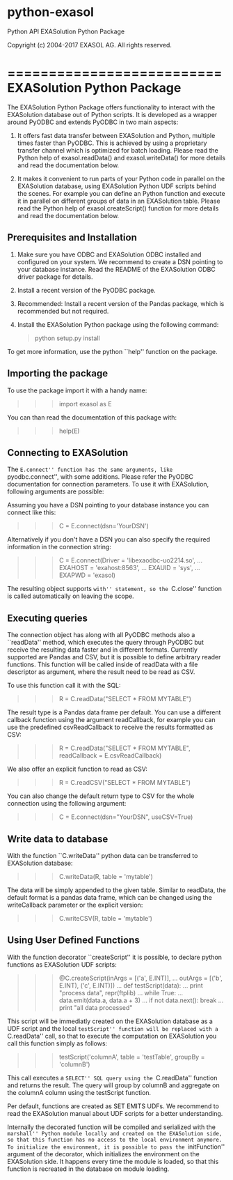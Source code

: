 # python-exasol
Python API
EXASolution Python Package

Copyright (c) 2004-2017 EXASOL AG. All rights reserved.

==========================
EXASolution Python Package
==========================

The EXASolution Python Package offers functionality to interact with the EXASolution
database out of Python scripts. It is developed as a wrapper around PyODBC and
extends PyODBC in two main aspects:

1. It offers fast data transfer between EXASolution and Python, multiple
   times faster than PyODBC.  This is achieved by using a proprietary
   transfer channel which is optimized for batch loading. Please read
   the Python help of exasol.readData() and exasol.writeData() for more
   details and read the documentation below.

2. It makes it convenient to run parts of your Python code in parallel on
   the EXASolution database, using EXASolution Python UDF scripts behind
   the scenes. For example you can define an Python function and execute it
   in parallel on different groups of data in an EXASolution
   table. Please read the Python help of exasol.createScript() function for
   more details and read the documentation below.


Prerequisites and Installation
------------------------------

1. Make sure you have ODBC and EXASolution ODBC installed and configured on
   your system. We recommend to create a DSN pointing to your database
   instance. Read the README of the EXASolution ODBC driver package for details.

2. Install a recent version of the PyODBC package.

3. Recommended: Install a recent version of the Pandas package, which is
   recommended but not required.

4. Install the EXASolution Python package using the following command:
   > python setup.py install

To get more information, use the python ``help'' function on the
package.



Importing the package
---------------------

To use the package import it with a handy name:

>>> import exasol as E

You can than read the documentation of this package with:

>>> help(E)



Connecting to EXASolution
-------------------------

The ``E.connect'' function has the same arguments, like
``pyodbc.connect'', with some additions. Please refer the PyODBC
documentation for connection parameters. To use it with EXASolution,
following arguments are possible:

Assuming you have a DSN pointing to your database instance you can
connect like this:

>>> C = E.connect(dsn='YourDSN')

Alternatively if you don't have a DSN you can also specify the required
information in the connection string:

>>> C = E.connect(Driver = 'libexaodbc-uo2214.so',
...               EXAHOST = 'exahost:8563',
...               EXAUID = 'sys',
...               EXAPWD = 'exasol)

The resulting object supports ``with'' statement, so the ``C.close''
function is called automatically on leaving the scope.



Executing queries
-----------------

The connection object has along with all PyODBC methods also a
``readData'' method, which executes the query through PyODBC but
receive the resulting data faster and in different formats. Currently
supported are Pandas and CSV, but it is possible to define arbitrary
reader functions. This function will be called inside of readData
with a file descriptor as argument, where the result need to be read
as CSV.

To use this function call it with the SQL:

>>> R = C.readData("SELECT * FROM MYTABLE")

The result type is a Pandas data frame per default. You can use a 
different callback function using the argument readCallback, for 
example you can use the predefined csvReadCallback to receive the
results formatted as CSV:
>>> R = C.readData("SELECT * FROM MYTABLE", readCallback = E.csvReadCallback)

We also offer an explicit function to read as CSV:
>>> R = C.readCSV("SELECT * FROM MYTABLE")

You can also change the default return type to CSV for the whole
connection using the following argument:
>>> C = E.connect(dsn="YourDSN", useCSV=True)



Write data to database
----------------------

With the function ``C.writeData'' python data can be transferred to
EXASolution database:

>>> C.writeData(R, table = 'mytable')

The data will be simply appended to the given table.
Similar to readData, the default format is a pandas data frame, which
can be changed using the writeCallback parameter or the explicit version:

>>> C.writeCSV(R, table = 'mytable')



Using User Defined Functions
----------------------------

With the function decorator ``createScript'' it is possible, to
declare python functions as EXASolution UDF scripts:

>>>  @C.createScript(inArgs = [('a', E.INT)],
...                  outArgs = [('b', E.INT), ('c', E.INT)])
...  def testScript(data):
...      print "process data", repr(ftplib)
...      while True:
...          data.emit(data.a, data.a + 3)
...          if not data.next(): break
...      print "all data processed"

This script will be immediatly created on the EXASolution database as
a UDF script and the local ``testScript'' function will be
replaced with a ``C.readData'' call, so that to execute the computation
on EXASolution you call this function simply as follows:

>>> testScript('columnA', table = 'testTable', groupBy = 'columnB')

This call executes a ``SELECT'' SQL query using the ``C.readData'' function
and returns the result. The query will group by columnB and aggregate on
the columnA column using the testScript function.

Per default, functions are created as SET EMITS UDFs. We recommend to read the
EXASolution manual about UDF scripts for a better understanding.

Internally the decorated function will be compiled and serialized with
the ``marshall'' Python module locally and created on the EXASolution
side, so that this function has no access to the local environment
anymore. To initialize the environment, it is possible to pass the
``initFunction'' argument of the decorator, which initializes the
environment on the EXASolution side. It happens every time the module
is loaded, so that this function is recreated in the database on
module loading.